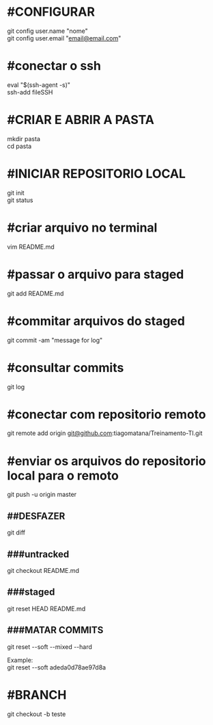 #CONFIGURAR</br>
==========
git config user.name "nome"</br>
git config user.email "email@email.com"</br>

#conectar o ssh</br>
===============
eval "$(ssh-agent -s)"</br>
ssh-add fileSSH</br>

#CRIAR E ABRIR A PASTA</br>
======================
mkdir pasta</br>
cd pasta</br>

#INICIAR REPOSITORIO LOCAL</br>
==========================
git init</br>
git status</br>

#criar arquivo no terminal</br>
==========================
vim README.md</br>

#passar o arquivo para staged</br>
=============================
git add README.md</br>

#commitar arquivos do staged</br>
============================
git commit -am "message for log"</br>

#consultar commits</br>
==================
git log</br>

#conectar com repositorio remoto</br>
================================
git remote add origin git@github.com:tiagomatana/Treinamento-TI.git</br>

#enviar os arquivos do repositorio local para o remoto</br>
======================================================
git push -u origin master</br>

##DESFAZER</br>
----------
git diff

###untracked</br>
------------
git checkout README.md</br>

###staged</br>
---------
git reset HEAD README.md</br>

###MATAR COMMITS</br>
----------------
git reset --soft --mixed --hard</br>

Example:</br>
git reset --soft adeda0d78ae97d8a </br>

#BRANCH</br>
=======
git checkout -b teste</br>

